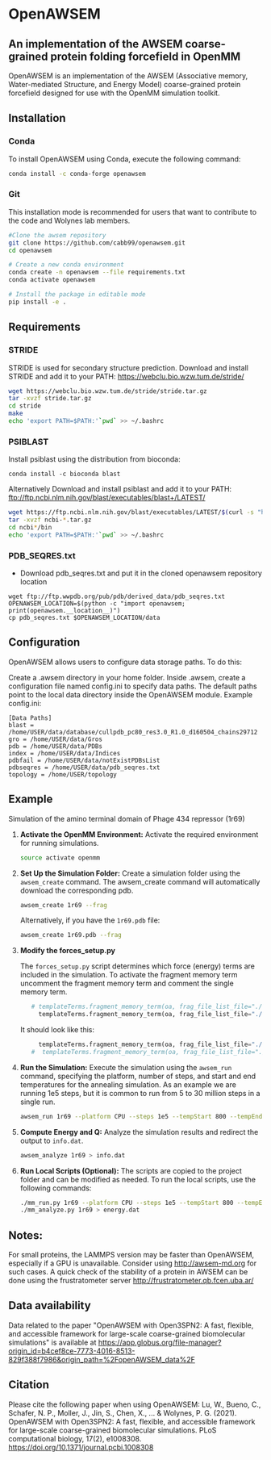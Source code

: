 # OpenAWSEM
## An implementation of the AWSEM coarse-grained protein folding forcefield in OpenMM

OpenAWSEM is an implementation of the AWSEM (Associative memory, Water-mediated Structure, and Energy Model) coarse-grained protein forcefield designed for use with the OpenMM simulation toolkit.

## Installation

### Conda

To install OpenAWSEM using Conda, execute the following command:

```bash
conda install -c conda-forge openawsem
```

### Git

This installation mode is recommended for users that want to contribute to the code and Wolynes lab members.

```bash
#Clone the awsem repository
git clone https://github.com/cabb99/openawsem.git
cd openawsem

# Create a new conda environment
conda create -n openawsem --file requirements.txt
conda activate openawsem

# Install the package in editable mode
pip install -e .
```

## Requirements

### STRIDE
STRIDE is used for secondary structure prediction. 
Download and install STRIDE and add it to your PATH:
https://webclu.bio.wzw.tum.de/stride/
```bash
wget https://webclu.bio.wzw.tum.de/stride/stride.tar.gz
tar -xvzf stride.tar.gz
cd stride
make
echo 'export PATH=$PATH:'`pwd` >> ~/.bashrc
```

### PSIBLAST    
Install psiblast using the distribution from bioconda:

```
conda install -c bioconda blast
```

Alternatively Download and install psiblast and add it to your PATH: 
ftp://ftp.ncbi.nlm.nih.gov/blast/executables/blast+/LATEST/

```bash
wget https://ftp.ncbi.nlm.nih.gov/blast/executables/LATEST/$(curl -s "https://ftp.ncbi.nlm.nih.gov/blast/executables/LATEST/" | grep -o 'ncbi-blast-[0-9.]*+-x64-linux.tar.gz'| head -n 1)
tar -xvzf ncbi-*.tar.gz
cd ncbi*/bin
echo 'export PATH=$PATH:'`pwd` >> ~/.bashrc
```

### PDB_SEQRES.txt
* Download pdb_seqres.txt and put it in the cloned openawsem repository location
```
wget ftp://ftp.wwpdb.org/pub/pdb/derived_data/pdb_seqres.txt
OPENAWSEM_LOCATION=$(python -c "import openawsem; print(openawsem.__location__)")
cp pdb_seqres.txt $OPENAWSEM_LOCATION/data

```

## Configuration
OpenAWSEM allows users to configure data storage paths. To do this:

Create a .awsem directory in your home folder.
Inside .awsem, create a configuration file named config.ini to specify data paths. 
The default paths point to the local data directory inside the OpenAWSEM module.
Example config.ini:

```
[Data Paths]
blast = /home/USER/data/database/cullpdb_pc80_res3.0_R1.0_d160504_chains29712
gro = /home/USER/data/Gros
pdb = /home/USER/data/PDBs
index = /home/USER/data/Indices
pdbfail = /home/USER/data/notExistPDBsList
pdbseqres = /home/USER/data/pdb_seqres.txt
topology = /home/USER/topology
```

## Example
Simulation of the amino terminal domain of Phage 434 repressor (1r69)

1. **Activate the OpenMM Environment:**
   Activate the required environment for running simulations.
   ```bash
   source activate openmm
   ```

2. **Set Up the Simulation Folder:**
   Create a simulation folder using the `awsem_create` command. The awsem_create command will automatically download the corresponding pdb.
   ```bash
   awsem_create 1r69 --frag
   ```
   Alternatively, if you have the `1r69.pdb` file:
   ```bash
   awsem_create 1r69.pdb --frag
   ```

3. **Modify the forces_setup.py**

   The `forces_setup.py` script determines which force (energy) terms are included in the simulation. 
   To activate the fragment memory term uncomment the fragment memory term and comment the single memory term.
   ```python
      # templateTerms.fragment_memory_term(oa, frag_file_list_file="./frags.mem", npy_frag_table="./frags.npy", UseSavedFragTable=True),
        templateTerms.fragment_memory_term(oa, frag_file_list_file="./single_frags.mem", npy_frag_table="./single_frags.npy", UseSavedFragTable=False),
   ```
   It should look like this:
   ```python
        templateTerms.fragment_memory_term(oa, frag_file_list_file="./frags.mem", npy_frag_table="./frags.npy", UseSavedFragTable=False),
      #  templateTerms.fragment_memory_term(oa, frag_file_list_file="./single_frags.mem", npy_frag_table="./single_frags.npy", UseSavedFragTable=False),
   ```
3. **Run the Simulation:**
   Execute the simulation using the `awsem_run` command, specifying the platform, number of steps, and start and end temperatures for the annealing simulation.
   As an example we are running 1e5 steps, but it is common to run from 5 to 30 million steps in a single run.
   
   ```bash
   awsem_run 1r69 --platform CPU --steps 1e5 --tempStart 800 --tempEnd 200 -f forces_setup.py
   ```

4. **Compute Energy and Q:**
   Analyze the simulation results and redirect the output to `info.dat`.
   ```bash
   awsem_analyze 1r69 > info.dat
   ```

5. **Run Local Scripts (Optional):**
   The scripts are copied to the project folder and can be modified as needed. To run the local scripts, use the following commands:
   ```bash
   ./mm_run.py 1r69 --platform CPU --steps 1e5 --tempStart 800 --tempEnd 200 -f forces_setup.py
   ./mm_analyze.py 1r69 > energy.dat
   ```

## Notes:
For small proteins, the LAMMPS version may be faster than OpenAWSEM, especially if a GPU is unavailable. Consider using http://awsem-md.org for such cases.
A quick check of the stability of a protein in AWSEM can be done using the frustratometer server http://frustratometer.qb.fcen.uba.ar/

## Data availability
Data related to the paper "OpenAWSEM with Open3SPN2: A fast, flexible, and accessible framework for large-scale coarse-grained biomolecular simulations" is available at https://app.globus.org/file-manager?origin_id=b4cef8ce-7773-4016-8513-829f388f7986&origin_path=%2FopenAWSEM_data%2F

## Citation
Please cite the following paper when using OpenAWSEM:
Lu, W., Bueno, C., Schafer, N. P., Moller, J., Jin, S., Chen, X., ... & Wolynes, P. G. (2021). OpenAWSEM with Open3SPN2: A fast, flexible, and accessible framework for large-scale coarse-grained biomolecular simulations. PLoS computational biology, 17(2), e1008308. https://doi.org/10.1371/journal.pcbi.1008308

